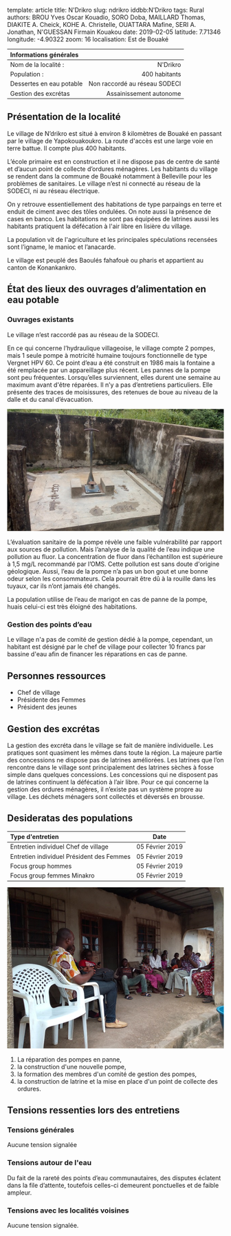 template: article
title: N'Drikro
slug: ndrikro
iddbb:N'Drikro
tags: Rural
authors: BROU Yves Oscar Kouadio, SORO Doba, MAILLARD Thomas, DIAKITE A. Cheick, KOHE A. Christelle, OUATTARA Mafine, SERI A. Jonathan, N'GUESSAN Firmain Kouakou
date: 2019-02-05
latitude:  7.71346
longitude: -4.90322
zoom: 16
localisation: Est de Bouaké




|Informations générales||
|:--|--:|
| Nom de la localité : | N'Drikro | 
| Population : | 400 habitants | 
| Dessertes en eau potable | Non raccordé au réseau SODECI | 
| Gestion des excrétas | Assainissement autonome |


## Présentation de la localité
Le village de N’drikro est situé à environ 8 kilomètres de Bouaké en passant par le village de Yapokouakoukro. La route d'accès est une large voie en terre battue.  Il compte plus 400 habitants. 


L’école primaire est en construction et il ne dispose pas de centre de santé et d’aucun point de collecte d’ordures ménagères. Les habitants du village se rendent dans la commune de Bouaké notamment à Belleville pour les problèmes de sanitaires. Le village n’est ni connecté au réseau de la SODECI, ni au réseau électrique.


On y retrouve essentiellement des habitations de type  parpaings en terre  et enduit de ciment avec des tôles ondulées. On note aussi la présence de cases en banco. Les habitations ne sont pas équipées de latrines aussi les habitants pratiquent la défécation à l'air libre en lisière du village.


La population vit de l'agriculture et les principales spéculations recensées sont l’igname, le manioc et l’anacarde.


Le village est peuplé des Baoulés fahafouè ou pharis et appartient au canton de Konankankro. 


## État des lieux des ouvrages d’alimentation en eau potable

### Ouvrages existants
Le village n’est raccordé pas au réseau de la SODECI.


En ce qui concerne l’hydraulique villageoise, le village compte 2 pompes, mais 1 seule pompe à motricité humaine toujours fonctionnelle de type Vergnet HPV 60.  Ce point d’eau a été construit en 1986 mais la fontaine a été remplacée par un appareillage plus récent. Les pannes de la pompe sont peu fréquentes. Lorsqu’elles surviennent, elles durent une semaine au maximum avant d'être réparées. Il n’y a pas d’entretiens particuliers. Elle présente des traces de moisissures, des retenues de boue au niveau de la dalle et du canal d’évacuation.


 ![PMH](images/ndrikro1.jpg "PMH")

L’évaluation sanitaire de la pompe révèle une faible vulnérabilité par rapport aux sources de pollution. Mais l’analyse de la qualité de l’eau indique une pollution au fluor. La concentration de fluor dans l’échantillon est supérieure à 1,5 mg/L recommandé par l’OMS. Cette pollution est sans doute d'origine géologique. Aussi, l’eau de la pompe n’a pas un bon gout et une bonne odeur selon les consommateurs. Cela pourrait être dû à la rouille dans les tuyaux, car ils n’ont jamais été changés.


La population utilise de l’eau de marigot en cas de panne de la pompe, huais celui-ci est très éloigné des habitations.


### Gestion des points d’eau


Le village n'a pas de comité de gestion dédié à la pompe, cependant, un habitant est désigné par le chef de village pour collecter 10 francs par bassine d'eau afin de financer les réparations en cas de panne.

## Personnes ressources


* Chef de village 
* Présidente des Femmes                                
* Président des jeunes


## Gestion des excrétas
La gestion des excréta dans le village se fait de manière individuelle. Les pratiques sont quasiment les mêmes dans toute la région. La majeure partie des concessions ne dispose pas de latrines améliorées. Les latrines que l’on rencontre dans le village sont principalement des latrines sèches à fosse simple dans quelques concessions. Les concessions qui ne disposent pas de latrines continuent la défécation à l’air libre. Pour ce qui concerne la gestion des ordures ménagères, il n’existe pas un système propre au village. Les déchets ménagers sont collectés et déversés en brousse. 


## Desideratas des populations
| Type d'entretien | Date | 
| :-- | :--: | 
| Entretien individuel Chef de village |05 Février 2019| 
| Entretien individuel Président des Femmes|05 Février 2019|  
| Focus group hommes |05 Février 2019| 
| Focus group femmes Minakro|05 Février 2019| 


![Entretiens avec les notables](images/ndrikro2.jpg "Entretiens avec les notables")


1. La réparation des pompes en panne,
2. la construction d'une nouvelle pompe,
3. la formation des membres d'un comité de gestion des pompes,
4. la construction de latrine et la mise en place d'un point de collecte des ordures.


## Tensions ressenties lors des entretiens

### Tensions générales
Aucune tension signalée

### Tensions autour de l'eau
Du fait de la rareté des points d’eau communautaires, des disputes éclatent dans la file d’attente, toutefois celles-ci demeurent ponctuelles et de faible ampleur.

### Tensions avec les localités voisines
Aucune tension signalée.
